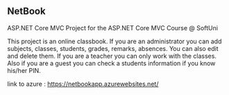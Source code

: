 ﻿## NetBook
ASP.NET Core MVC Project for the ASP.NET Core MVC Course @ SoftUni

This project is an online classbook. If you are an administrator you can add subjects, classes, students, grades, remarks, absences. You can also edit and delete them. If you are a teacher you can only work with the classes. Also if you are a guest you can check a students information if you know his/her PIN.

link to azure : https://netbookapp.azurewebsites.net/
